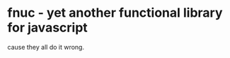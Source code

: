 fnuc - yet another functional library for javascript
====================================================

cause they all do it wrong.

